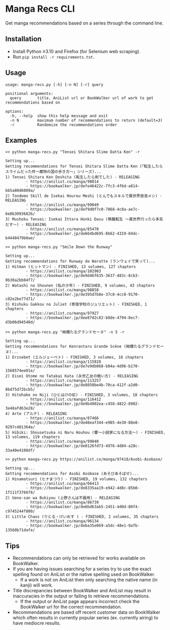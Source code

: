 # Manga Recs CLI
Get manga recommendations based on a series through the command line.

## Installation
- Install Python ≥3.10 and Firefox (for Selenium web scraping).
- Run `pip install -r requirements.txt`.

## Usage
```
usage: manga-recs.py [-h] [-n N] [-r] query

positional arguments:
  query       title, AniList url or BookWalker url of work to get recommendations based on

options:
  -h, --help  show this help message and exit
  -n N        maximum number of recommendations to return (default=3)
  -r          Randomize the recommendations order
```

## Examples
```
>> python manga-recs.py "Tensei Shitara Slime Datta Ken" -r 

Setting up...
Getting recommendations for Tensei Shitara Slime Datta Ken (「転生したらスライムだった件～魔物の国の歩き方～」シリーズ)...
1) Tensei Shitara Ken Deshita (転生したら剣でした) - RELEASING
         - https://anilist.co/manga/98014
         - https://bookwalker.jp/defe46422c-7fc3-4f6d-a014-bb5a80d6009a/
2) Tondemo Skill de Isekai Hourou Meshi (とんでもスキルで異世界放浪メシ) - RELEASING
         - https://anilist.co/manga/99049
         - https://bookwalker.jp/def9d0f7c0-7868-4c8a-ae7c-6e8b30936826/
3) Mushoku Tensei: Isekai Ittara Honki Dasu (無職転生 ～異世界行ったら本気だす～) - RELEASING
         - https://anilist.co/manga/85470
         - https://bookwalker.jp/de664bd695-8b62-4319-84dc-b4440479b0ae/
```
```
>> python manga-recs.py "Smile Down the Runway"

Setting up...
Getting recommendations for Runway de Waratte (ランウェイで笑って)...
1) Hitman (ヒットマン) - FINISHED, 13 volumes, 127 chapters
         - https://anilist.co/manga/102903
         - https://bookwalker.jp/de9d46f635-3637-483c-8cb3-0b30a2bb04f7/
2) Watashi no Shounen (私の少年) - FINISHED, 9 volumes, 43 chapters
         - https://anilist.co/manga/98858
         - https://bookwalker.jp/de395d7b8e-37c8-4cc8-9170-c02e2be77d71/
3) Kishuku Gakkou no Juliet (寄宿学校のジュリエット) - FINISHED, 1 chapters
         - https://anilist.co/manga/97927
         - https://bookwalker.jp/dee87d2c82-b8de-4794-8ec7-d3b06d94540d/
```

```
>> python manga-recs.py "絢爛たるグランドセーヌ" -n 5 -r

Setting up...
Getting recommendations for Kenrantaru Grande Scène (絢爛たるグランドセーヌ)...
1) Erzsebet (エルジェーベト) - FINISHED, 3 volumes, 18 chapters
         - https://anilist.co/manga/115828
         - https://bookwalker.jp/de7e9db068-b04a-4d96-b170-1568574ee01e/
2) Eisei Otome no Tatakai Kata (永世乙女の戦い方) - RELEASING
         - https://anilist.co/manga/113257
         - https://bookwalker.jp/de8050be4b-70ca-412f-a2d0-8bd75d72bcb5/
3) Hitohake no Niji (ひとはけの虹) - FINISHED, 3 volumes, 18 chapters
         - https://anilist.co/manga/116412
         - https://bookwalker.jp/de9b4902ea-c458-4822-8902-3e48afd63e28/
4) Arte (アルテ) - RELEASING
         - https://anilist.co/manga/87466
         - https://bookwalker.jp/de48eaf344-e985-4e30-88e8-9297c401364e/
5) Hibiki: Shousetsuka ni Naru Houhou (響～小説家になる方法～) - FINISHED, 13 volumes, 119 chapters
         - https://anilist.co/manga/99040
         - https://bookwalker.jp/de0126fd73-4976-4d84-a28c-33a40e4108df/
```

```
>> python manga-recs.py https://anilist.co/manga/97418/Asobi-Asobase/

Setting up...
Getting recommendations for Asobi Asobase (あそびあそばせ)...
1) Hinamatsuri (ヒナまつり) - FINISHED, 19 volumes, 132 chapters
         - https://anilist.co/manga/66413
         - https://bookwalker.jp/de8335aa19-e942-4d8c-85b0-1f111f3766f8/
2) Ueno-san wa Bukiyou (上野さんは不器用) - RELEASING
         - https://anilist.co/manga/86739
         - https://bookwalker.jp/de6bd63ab5-2451-4d0d-80f4-c9745244f800/
3) Little Chaos (りとる・けいおす ) - FINISHED, 2 volumes, 35 chapters
         - https://anilist.co/manga/96134
         - https://bookwalker.jp/deba35e069-a5dc-48e1-9afb-13560b71dafe/
```


## Tips
- Recommendations can only be retrieved for works available on BookWalker.
- If you are having issues searching for a series try to use the exact spelling found on AniList or the native spelling used on BookWalker.
    - If a work is not on AniList then only searching the native name (in kanji) will work.
- Title discrepancies between BookWalker and AniList may result in inaccuracies in the output or failing to retrieve recommendations.
    - If the output or AniList page appears incorrect check the BookWalker url for the correct recommendation.
- Recommendations are based off recent customer data on BookWalker which often results in currently popular series (ex. currently airing) to have mediocre results. 
